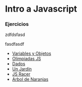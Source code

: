 # Intro a Javascript

### Ejercicios


zdfdsfasd

fasdfasdf


- [Variables y Objetos](challenges/1-js-variables-objects)
- [Olimpiadas JS](challenges/2-javascript-olympics)
- [Dados](challenges/3-Dices)
- [Un Jardín](challenges/4-garden)
- [JS Racer](challenges/5-javascript-racer)
- [Arbol de Naranjas](challenges/6-orange-treeDOM)
